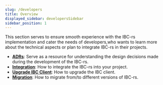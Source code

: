 ```yaml
---
slug: /developers
title: Overview
displayed_sidebar: developersSidebar
sidebar_position: 1
---
```


This section serves to ensure smooth experience with the IBC-rs implementation
and cater the needs of developers,who wants to learn more about the technical
aspects or plan to integrate IBC-rs in their projects.

- [**ADRs**](./../developers/architecture/README.md): Serve as a resource for understanding the
  design decisions made during the development of the IBC-rs.
- [**Integration**](./../developers/integration/00-integration.md): How to integrate the IBC-rs into your project.
- [**Upgrade IBC Client**](./../developers/upgrades/00-ugrade-client.md): How to upgrade the IBC client.
- [**Migration**](./../developers/migrations/00-guideline.md): How to migrate from/to different versions of IBC-rs.
